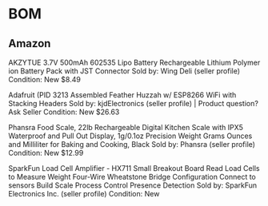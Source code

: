 # BOM

## Amazon

AKZYTUE 3.7V 500mAh 602535 Lipo Battery Rechargeable Lithium Polymer ion
Battery Pack with JST Connector
Sold by: Wing Deli (seller profile)
Condition: New
$8.49

Adafruit (PID 3213 Assembled Feather Huzzah w/ ESP8266 WiFi with Stacking
Headers
Sold by: kjdElectronics (seller profile)
| Product question? Ask Seller
Condition: New
$26.63

Phansra Food Scale, 22lb Rechargeable Digital Kitchen Scale with IPX5 Waterproof
and Pull Out Display, 1g/0.1oz Precision Weight Grams Ounces and Milliliter for Baking
and Cooking, Black
Sold by: Phansra (seller profile)
Condition: New
$12.99

SparkFun Load Cell Amplifier - HX711 Small Breakout Board Read Load Cells to
Measure Weight Four-Wire Wheatstone Bridge Configuration Connect to sensors Build
Scale Process Control Presence Detection
Sold by: SparkFun Electronics Inc. (seller profile)
Condition: New